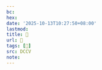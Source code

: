 ```yaml
---
bc:
hex:
date: '2025-10-13T10:27:50+08:00'
lastmod:
title: 􄞳
url: 􄞳
tags: [𤮍]
src: DCCV
note:
---
```

